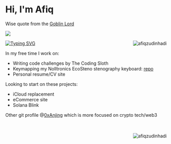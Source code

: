 # Hi, I'm Afiq

Wise quote from the [Goblin Lord](https://www.youtube.com/c/piratesoftware)

![](**https://github.com/afiqzudinhadi/afiqzudinhadi/blob/main/Programming1920p_60fps_H264-128kbit_AAC-ezgif.com-crop.gif**)

<img align="right" src="https://github-readme-stats.vercel.app/api/top-langs?username=afiqzudinhadi&show_icons=true&locale=en&layout=donut-vertical&card_width=300" alt="afiqzudinhadi" />

[![Typing SVG](https://readme-typing-svg.demolab.com?font=Fira+Code&size=15&duration=1000&pause=1000&multiline=true&width=435&lines=I+didn't+choose+the+software+developer+life%2C;the+software+developer+life+chose+me)](https://git.io/typing-svg)

In my free time I work on:

- Writing code challenges by The Coding Sloth
- Keymapping my Nolltronics EcoSteno stenography keyboard: [repo](https://github.com/afiqzudinhadi/EcoSteno-Firmware/tree/main)
- Personal resume/CV site
  
Looking to start on these projects:

- iCloud replacement
- eCommerce site
- Solana Blink
  
Other git profile @<a href="https://github.com/0xanjing">0xAnjing<a/> which is more focused on crypto tech/web3

<br>
<br>
<img align="right" src="https://github-readme-streak-stats.herokuapp.com/?user=afiqzudinhadi&hide_longest_streak=true&hide_current_streak=true&card_width=300" alt="afiqzudinhadi"/>
